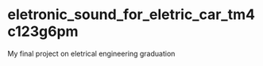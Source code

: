 # eletronic_sound_for_eletric_car_tm4c123g6pm
 My final project on eletrical engineering graduation
